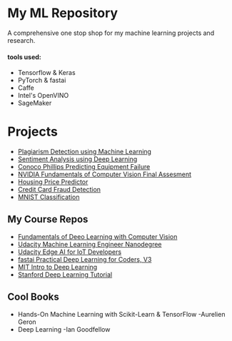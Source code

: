 

# My ML Repository

A comprehensive one stop shop for my machine learning projects and research.

#### tools used: 
* Tensorflow & Keras 
* PyTorch & fastai 
* Caffe
* Intel's OpenVINO
* SageMaker

# Projects
* [Plagiarism Detection using Machine Learning](https://github.com/spregler/Data-Science-Machine-Learning/tree/master/Plagiarism-Detection)
* [Sentiment Analysis using Deep Learning](https://github.com/spregler/Data-Science-Machine-Learning/tree/master/Sentiment-Analysis)
* [Conoco Phillips Predicting Equipment Failure](https://github.com/spregler/Data-Science-Machine-Learning/tree/master/Conoco%20Phillips%20Comp2019)
* [NVIDIA Fundamentals of Computer Vision Final Assesment](https://github.com/spregler/Data-Science-Machine-Learning/tree/master/NVIDIA%20Deep%20Learning%20Institute%20Image%20Classifier)
* [Housing Price Predictor](https://github.com/spregler/Data-Science-Machine-Learning/tree/master/California%20Housing%20Price%20Prediction)
* [Credit Card Fraud Detection](https://github.com/spregler/Data-Science-Machine-Learning/tree/master/Credit%20Card%20Fraud)
* [MNIST Classification](https://github.com/spregler/Data-Science-Machine-Learning/blob/master/MNIST%20Classification/MNIST.ipynb)

## My Course Repos
* [Fundamentals of Deeo Learning with Computer Vision](https://courses.nvidia.com/courses/course-v1:DLI+C-FX-01+V2/about)
* [Udacity Machine Learning Engineer Nanodegree](https://github.com/spregler/Udacity-Machine-Learning-Engineer)
* [Udacity Edge AI for IoT Developers](https://github.com/spregler/Edge-AI-for-IoT-Developers-Nanodegree)
* [fastai Practical Deep Learning for Coders, V3](https://github.com/spregler/fastai-course)
* [MIT Intro to Deep Learning](https://github.com/spregler/MIT-Intro-to-Deep-Learning)
* [Stanford Deep Learning Tutorial](https://github.com/spregler/Stanford-ML-Course)

## Cool Books
* Hands-On Machine Learning with Scikit-Learn & TensorFlow -Aurelien Geron
* Deep Learning -Ian Goodfellow

